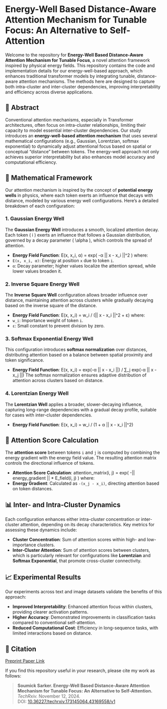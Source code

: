 # Energy-Well Based Distance-Aware Attention Mechanism for Tunable Focus: An Alternative to Self-Attention

Welcome to the repository for **Energy-Well Based Distance-Aware Attention Mechanism for Tunable Focus**, a novel attention framework inspired by physical energy fields. This repository contains the code and implementation details for our energy-well-based approach, which enhances traditional transformer models by integrating tunable, distance-aware attention mechanisms. The methods here are designed to capture both intra-cluster and inter-cluster dependencies, improving interpretability and efficiency across diverse applications.

## 📄 Abstract

Conventional attention mechanisms, especially in Transformer architectures, often focus on intra-cluster relationships, limiting their capacity to model essential inter-cluster dependencies. Our study introduces an **energy-well-based attention mechanism** that uses several mathematical configurations (e.g., Gaussian, Lorentzian, softmax exponential) to dynamically adjust attentional focus based on spatial or conceptual “distance” between tokens. The energy-well approach not only achieves superior interpretability but also enhances model accuracy and computational efficiency.

## 📐 Mathematical Framework

Our attention mechanism is inspired by the concept of **potential energy wells** in physics, where each token exerts an influence that decays with distance, modeled by various energy well configurations. Here’s a detailed breakdown of each configuration:

### 1. Gaussian Energy Well
The **Gaussian Energy Well** introduces a smooth, localized attention decay. Each token \( i \) exerts an influence that follows a Gaussian distribution, governed by a decay parameter \( \alpha \), which controls the spread of attention.

- **Energy Field Function**:
  E(x, x_i, α) = exp( -α || x - x_i ||^2 )
  where:
- `E(x, x_i, α)`: Energy at position `x` due to token `i`.
- `α`: Decay parameter; higher values localize the attention spread, while lower values broaden it.

### 2. Inverse Square Energy Well
The **Inverse Square Well** configuration allows broader influence over distance, maintaining attention across clusters while gradually decaying based on the inverse square of the distance.

- **Energy Field Function**:
  E(x, x_i) = w_i / (|| x - x_i ||^2 + ε)
  where:
- `w_i`: Importance weight of token `i`.
- `ε`: Small constant to prevent division by zero.

### 3. Softmax Exponential Energy Well
This configuration introduces **softmax normalization** over distances, distributing attention based on a balance between spatial proximity and token significance.

- **Energy Field Function**:
  E(x, x_i) = exp(-α || x - x_i ||) / ∑_j exp(-α || x - x_j ||)
  The softmax normalization ensures adaptive distribution of attention across clusters based on distance.

### 4. Lorentzian Energy Well
The **Lorentzian Well** applies a broader, slower-decaying influence, capturing long-range dependencies with a gradual decay profile, suitable for cases with inter-cluster dependencies.

- **Energy Field Function**:
  E(x, x_i) = w_i / (1 + α || x - x_i ||^2)


## 🔢 Attention Score Calculation

The **attention score** between tokens `i` and `j` is computed by combining the energy gradient with the energy field value. The resulting attention matrix controls the directional influence of tokens.

- **Attention Score Calculation**:
attention_matrix(i, j) = exp( -|| energy_gradient || * E_field(i, j) )
where:
- **Energy Gradient**: Calculated as `-(x_j - x_i)`, directing attention based on token distances.

## 📊 Inter- and Intra-Cluster Dynamics

Each configuration enhances either intra-cluster concentration or inter-cluster attention, depending on its decay characteristics. Key metrics for assessing these dynamics include:

- **Cluster Concentration**: Sum of attention scores within high- and low-importance clusters.
- **Inter-Cluster Attention**: Sum of attention scores between clusters, which is particularly relevant for configurations like **Lorentzian** and **Softmax Exponential**, that promote cross-cluster connectivity.

## 📈 Experimental Results

Our experiments across text and image datasets validate the benefits of this approach:

- **Improved Interpretability**: Enhanced attention focus within clusters, providing clearer activation patterns.
- **Higher Accuracy**: Demonstrated improvements in classification tasks compared to conventional self-attention.
- **Reduced Computational Cost**: Efficiency in long-sequence tasks, with limited interactions based on distance.

## 📄 Citation

[Preprint Paper Link](https://www.techrxiv.org/doi/full/10.36227/techrxiv.173145064.43169558/v1)

If you find this repository useful in your research, please cite my work as follows:


> **Soumick Sarker. Energy-Well Based Distance-Aware Attention Mechanism for Tunable Focus: An Alternative to Self-Attention.**  
> *TechRxiv.* November 12, 2024.  
> DOI: [10.36227/techrxiv.173145064.43169558/v1](https://doi.org/10.36227/techrxiv.173145064.43169558/v1)

